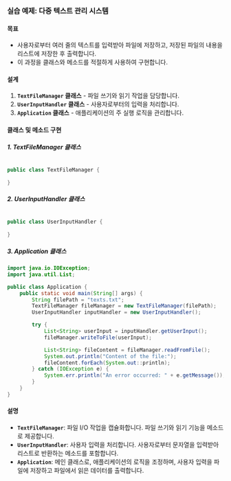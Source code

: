 ### 실습 예제: 다중 텍스트 관리 시스템

#### 목표
- 사용자로부터 여러 줄의 텍스트를 입력받아 파일에 저장하고, 저장된 파일의 내용을 리스트에 저장한 후 출력합니다.
- 이 과정을 클래스와 메소드를 적절하게 사용하여 구현합니다.

#### 설계
1. **`TextFileManager` 클래스** - 파일 쓰기와 읽기 작업을 담당합니다.
2. **`UserInputHandler` 클래스** - 사용자로부터의 입력을 처리합니다.
3. **`Application` 클래스** - 애플리케이션의 주 실행 로직을 관리합니다.

#### 클래스 및 메소드 구현

##### 1. TextFileManager 클래스
```java

public class TextFileManager {
    
}
```

##### 2. UserInputHandler 클래스
```java

public class UserInputHandler {
    
}
```

##### 3. Application 클래스
```java
import java.io.IOException;
import java.util.List;

public class Application {
    public static void main(String[] args) {
        String filePath = "texts.txt";
        TextFileManager fileManager = new TextFileManager(filePath);
        UserInputHandler inputHandler = new UserInputHandler();

        try {
            List<String> userInput = inputHandler.getUserInput();
            fileManager.writeToFile(userInput);

            List<String> fileContent = fileManager.readFromFile();
            System.out.println("Content of the file:");
            fileContent.forEach(System.out::println);
        } catch (IOException e) {
            System.err.println("An error occurred: " + e.getMessage());
        }
    }
}
```

#### 설명
- **`TextFileManager`**: 파일 I/O 작업을 캡슐화합니다. 파일 쓰기와 읽기 기능을 메소드로 제공합니다.
- **`UserInputHandler`**: 사용자 입력을 처리합니다. 사용자로부터 문자열을 입력받아 리스트로 반환하는 메소드를 포함합니다.
- **`Application`**: 메인 클래스로, 애플리케이션의 로직을 조정하며, 사용자 입력을 파일에 저장하고 파일에서 읽은 데이터를 출력합니다.
